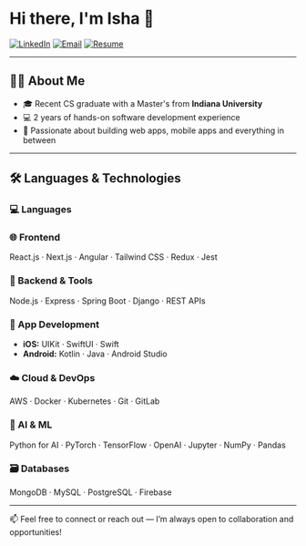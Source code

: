 # Hi there, I'm Isha 👋

[![LinkedIn](https://img.shields.io/badge/LinkedIn-blue?style=flat&logo=linkedin)](https://www.linkedin.com/in/isha-ghaisas/)
[![Email](https://img.shields.io/badge/Email-D14836?style=flat&logo=gmail&logoColor=white)](mailto:isha.ghaisas@gmail.com)
[![Resume](https://img.shields.io/badge/Resume-grey?style=flat&logo=adobeacrobatreader)](https://drive.google.com/file/d/1cFUkDKO16O08M9epgjUiqxa4e8dLDvJ0/view?usp=sharing)


---

## 👨‍💻 About Me

- 🎓 Recent CS graduate with a Master's from **Indiana University**
- 💻 2 years of hands-on software development experience
- 🤖 Passionate about building web apps, mobile apps and everything in between
---

## 🛠 Languages & Technologies

### 💻 Languages


### 🌐 Frontend
React.js · Next.js · Angular · Tailwind CSS · Redux · Jest

### 🔧 Backend & Tools
Node.js · Express · Spring Boot · Django · REST APIs

### 📱 App Development
- **iOS:** UIKit · SwiftUI · Swift  
- **Android:** Kotlin · Java · Android Studio

### ☁️ Cloud & DevOps
AWS · Docker · Kubernetes · Git · GitLab

### 🤖 AI & ML
Python for AI · PyTorch · TensorFlow · OpenAI · Jupyter  · NumPy · Pandas

### 🗃️ Databases
MongoDB · MySQL · PostgreSQL · Firebase

---

📫 Feel free to connect or reach out — I’m always open to collaboration and opportunities!
